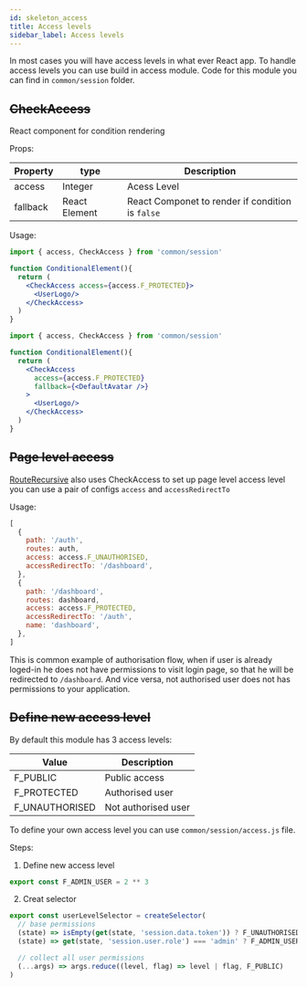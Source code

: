```yaml
---
id: skeleton_access
title: Access levels
sidebar_label: Access levels
---
```


In most cases you will have access levels in what ever React app. To handle access levels you can use build in access module.
Code for this module you can find in `common/session` folder.


## ~~CheckAccess~~

React component for condition rendering

Props: 

|  Property       |      type             |      Description      |
| --------------- | --------------------- | --------------------- |
|   access        | Integer               | Acess Level           |
|   fallback      | React Element         | React Componet to render if condition is `false`           |


Usage:

```jsx
import { access, CheckAccess } from 'common/session'

function ConditionalElement(){
  return (
    <CheckAccess access={access.F_PROTECTED}>
      <UserLogo/>
    </CheckAccess>
  )
}
```

```jsx
import { access, CheckAccess } from 'common/session'

function ConditionalElement(){
  return (
    <CheckAccess 
      access={access.F_PROTECTED}
      fallback={<DefaultAvatar />}
    >
      <UserLogo/>
    </CheckAccess>
  )
}
```

## ~~Page level access~~

[RouteRecursive](/bones/docs/skeleton/skeleton_routing) also uses CheckAccess to set up page level access level you can use a pair of configs `access` and `accessRedirectTo`

Usage:

```javascript
[
  {
    path: '/auth',
    routes: auth,
    access: access.F_UNAUTHORISED,
    accessRedirectTo: '/dashboard',
  },
  {
    path: '/dashboard',
    routes: dashboard,
    access: access.F_PROTECTED,
    accessRedirectTo: '/auth',
    name: 'dashboard',
  },
]
```

This is common example of authorisation flow, when if user is already loged-in he does not have permissions to visit login page, so that he will be redirected to `/dashboard`. And vice versa, not authorised user does not has permissions to your application.


## ~~Define new access level~~

By default this module has 3 access levels:

|  Value             |      Description      |
| ------------------ | --------------------- |
|   F_PUBLIC         | Public access         |
|   F_PROTECTED      | Authorised user       |
|   F_UNAUTHORISED   | Not authorised user   |

To define your own access level you can use `common/session/access.js` file.

Steps:

1. Define new access level

```javascript
export const F_ADMIN_USER = 2 ** 3
```

2. Creat selector

```javascript
export const userLevelSelector = createSelector(
  // base permissions
  (state) => isEmpty(get(state, 'session.data.token')) ? F_UNAUTHORISED : F_PROTECTED,
  (state) => get(state, 'session.user.role') === 'admin' ? F_ADMIN_USER : 0,

  // collect all user permissions
  (...args) => args.reduce((level, flag) => level | flag, F_PUBLIC)
)
```

